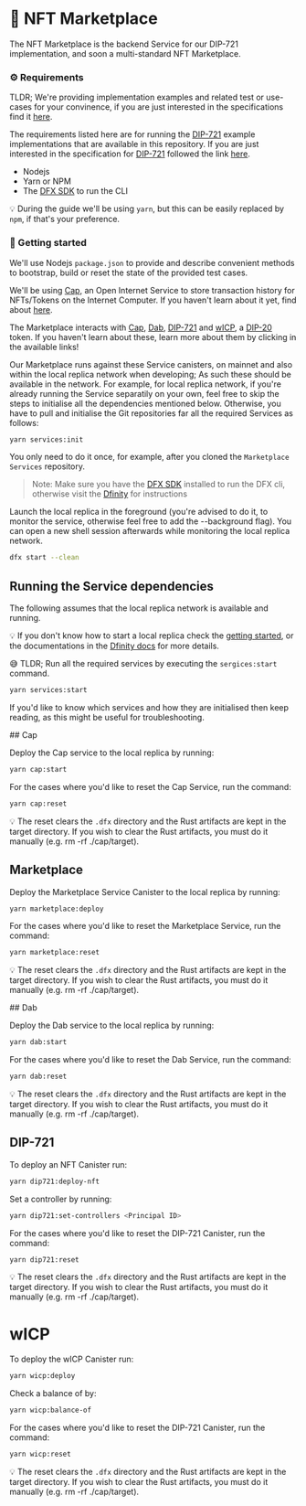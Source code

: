 # 🌈 NFT Marketplace

The NFT Marketplace is the backend Service for our DIP-721 implementation, and soon a multi-standard NFT Marketplace.

### ⚙️ Requirements

TLDR; We're providing implementation examples and related test or use-cases for your convinence, if you are just interested in the specifications find it [here](spec.md).

The requirements listed here are for running the [DIP-721](spec.md) example implementations that are available in this repository. If you are just interested in the specification for [DIP-721](spec.md) followed the link [here](spec.md).

- Nodejs
- Yarn or NPM
- The [DFX SDK](https://smartcontracts.org/) to run the CLI

💡 During the guide we'll be using `yarn`, but this can be easily replaced by `npm`, if that's your preference.

### 🤔 Getting started

We'll use Nodejs `package.json` to provide and describe convenient methods to bootstrap, build or reset the state of the provided test cases.

We'll be using [Cap](https://github.com/Psychedelic/cap), an Open Internet Service to store transaction history for NFTs/Tokens on the Internet Computer. If you haven't learn about it yet, find about [here](https://github.com/Psychedelic/cap).

The Marketplace interacts with [Cap](https://github.com/Psychedelic/cap), [Dab](https://github.com/Psychedelic/dab), [DIP-721](https://github.com/Psychedelic/DIP721) and [wICP](https://github.com/Psychedelic/wicp), a [DIP-20](https://github.com/Psychedelic/DIP20) token.  If you haven't learn about these, learn more about them by clicking in the available links!

Our Marketplace runs against these Service canisters, on mainnet and also within the local replica network when developing; As such these should be available in the network. For example, for local replica network, if you're already running the Service separatily on your own, feel free to skip the steps to initialise all the dependencies mentioned below. Otherwise, you have to pull and initialise the Git repositories far all the required Services as follows:

```sh
yarn services:init
```

You only need to do it once, for example, after you cloned the `Marketplace Services` repository.

>Note: Make sure you have the [DFX SDK](https://smartcontracts.org/) installed to run the DFX cli, otherwise visit the [Dfinity](https://dfinity.org/) for instructions

Launch the local replica in the foreground (you're advised to do it, to monitor the service, otherwise feel free to add the --background flag). You can open a new shell session afterwards while monitoring the local replica network.

```sh
dfx start --clean
```

## Running the Service dependencies

The following assumes that the local replica network is available and running.

💡 If you don't know how to start a local replica check the [getting started](#getting-started), or the documentations in the [Dfinity docs](https://smartcontracts.org/docs/quickstart/local-quickstart.html) for more details.


😅 TLDR; Run all the required services by executing the `sergices:start` command.

```sh
yarn services:start
```

If you'd like to know which services and how they are initialised then keep reading, as this might be useful for troubleshooting.

## Cap

Deploy the Cap service to the local replica by running:

```sh
yarn cap:start
```

For the cases where you'd like to reset the Cap Service, run the command:

```sh
yarn cap:reset
```

💡 The reset clears the `.dfx` directory and the Rust artifacts are kept in the target directory. If you wish to clear the Rust artifacts, you must do it manually (e.g. rm -rf ./cap/target).

## Marketplace

Deploy the Marketplace Service Canister to the local replica by running:

```sh
yarn marketplace:deploy
```

For the cases where you'd like to reset the Marketplace Service, run the command:

```sh
yarn marketplace:reset
```

💡 The reset clears the `.dfx` directory and the Rust artifacts are kept in the target directory. If you wish to clear the Rust artifacts, you must do it manually (e.g. rm -rf ./cap/target).

## Dab

Deploy the Dab service to the local replica by running:

```sh
yarn dab:start
```

For the cases where you'd like to reset the Dab Service, run the command:

```sh
yarn dab:reset
```

💡 The reset clears the `.dfx` directory and the Rust artifacts are kept in the target directory. If you wish to clear the Rust artifacts, you must do it manually (e.g. rm -rf ./cap/target).


## DIP-721

To deploy an NFT Canister run:

```sh
yarn dip721:deploy-nft
```

Set a controller by running:

```sh
yarn dip721:set-controllers <Principal ID>
```

For the cases where you'd like to reset the DIP-721 Canister, run the command:

```sh
yarn dip721:reset
```

💡 The reset clears the `.dfx` directory and the Rust artifacts are kept in the target directory. If you wish to clear the Rust artifacts, you must do it manually (e.g. rm -rf ./cap/target).

# wICP

To deploy the wICP Canister run:

```sh
yarn wicp:deploy
```

Check a balance of by:

```sh
yarn wicp:balance-of
```

For the cases where you'd like to reset the DIP-721 Canister, run the command:

```sh
yarn wicp:reset
```

💡 The reset clears the `.dfx` directory and the Rust artifacts are kept in the target directory. If you wish to clear the Rust artifacts, you must do it manually (e.g. rm -rf ./cap/target).

